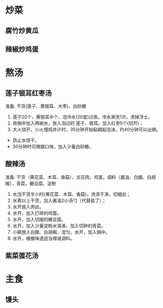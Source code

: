 # 炒菜

## 腐竹炒黄瓜

## 辣椒炒鸡蛋

 


# 熬汤



## 莲子银耳红枣汤

准备: 干货(莲子、黄银耳、大枣)、白砂糖

1. 莲子20个，黄银耳半个，泡冷水(20度)过夜。冷水涮洗1次，洗掉浮土。
2. 铁锅中加入两碗水，放入泡过的 莲子、银耳，加入红枣5个(切开)；
3. 大火烧开，小火慢炖并计时，35分钟开始粘稠起泡沫，约40分钟可以出锅。

- 防止水烧干。
- 30分钟时可根据口味，加入少量白砂糖。






## 酸辣汤

准备: 干货（黄花菜、木耳、香菇）、五花肉，鸡蛋，调料（酱油、白醋、白胡椒），青菜，嫩豆腐、淀粉

1. 水泡干货半小时(黄花菜、木耳、香菇)，洗涤干净，切细丝；
2. 水煮以上干货，加入酱油2小汤勺（代替盐了）；
3. 水开放入肉丝。
4. 水开，加入打碎的鸡蛋。
5. 水开，加入切细的嫩豆腐。
6. 水开，加入少量淀粉水溶液，加入切碎的青菜。
7. 小碗放入白醋、白胡椒，混匀，水开，加入锅中。
8. 水开，根据味道适当增减调料。




## 紫菜蛋花汤 





# 主食

## 馒头



